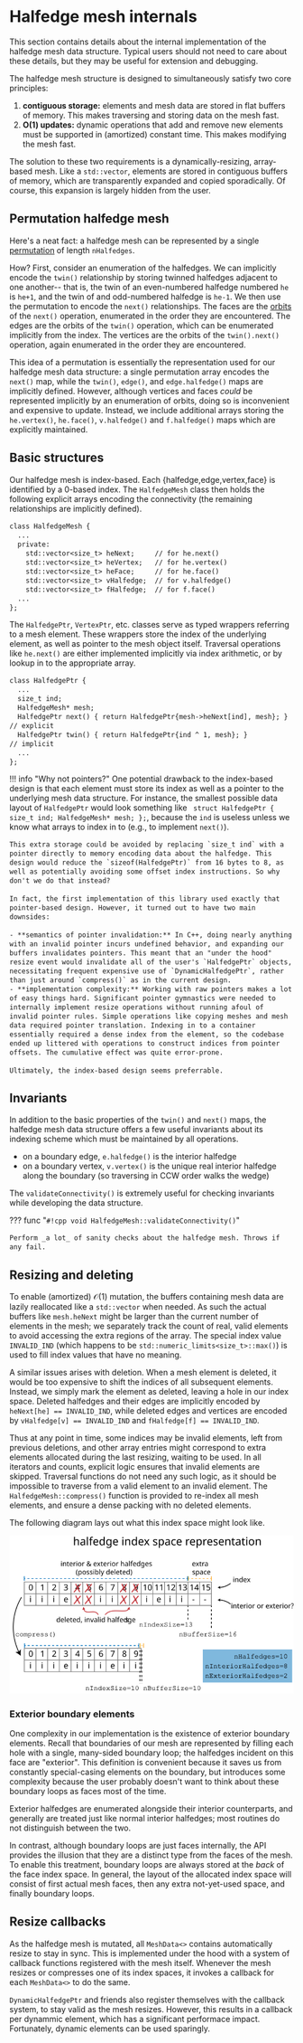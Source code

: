# Halfedge mesh internals

This section contains details about the internal implementation of the halfedge mesh data structure. Typical users should not need to care about these details, but they may be useful for extension and debugging.

The halfedge mesh structure is designed to simultaneously satisfy two core principles:

1. **contiguous storage:** elements and mesh data are stored in flat buffers of memory. This makes traversing and storing data on the mesh fast.
2. **O(1) updates:** dynamic operations that add and remove new elements must be supported in (amortized) constant time. This makes modifying the mesh fast.

The solution to these two requirements is a dynamically-resizing, array-based mesh. Like a `std::vector`, elements are stored in contiguous buffers of memory, which are transparently expanded and copied sporadically. Of course, this expansion is largely hidden from the user.

## Permutation halfedge mesh

Here's a neat fact: a halfedge mesh can be represented by a single [permutation](https://en.wikipedia.org/wiki/Permutation) of length `nHalfedges`. 

How? First, consider an enumeration of the halfedges. We can implicitly encode the `twin()` relationship by storing twinned halfedges adjacent to one another-- that is, the twin of an even-numbered halfedge numbered `he` is `he+1`, and the twin of and odd-numbered halfedge is `he-1`. We then use the permutation to encode the `next()` relationships. The faces are the [orbits](https://en.wikipedia.org/wiki/Permutation#Cycle_notation) of the `next()` operation, enumerated in the order they are encountered. The edges are the orbits of the `twin()` operation, which can be enumerated implicitly from the index. The vertices are the orbits of the `twin().next()` operation, again enumerated in the order they are encountered.

This idea of a permutation is essentially the representation used for our halfedge mesh data structure: a single permutation array encodes the `next()` map, while the `twin()`, `edge()`, and `edge.halfedge()` maps are implicitly defined. However, although vertices and faces _could_ be represented implicitly by an enumeration of orbits, doing so is inconvenient and expensive to update. Instead, we include additional arrays storing the `he.vertex()`, `he.face()`, `v.halfedge()` and `f.halfedge()` maps which are explicitly maintained.

## Basic structures

Our halfedge mesh is index-based. Each {halfedge,edge,vertex,face} is identified by a 0-based index. The `HalfedgeMesh` class then holds the following explicit arrays encoding the connectivity (the remaining relationships are implicitly defined).

```
class HalfedgeMesh {
  ...
  private:
    std::vector<size_t> heNext;     // for he.next()
    std::vector<size_t> heVertex;   // for he.vertex()
    std::vector<size_t> heFace;     // for he.face()
    std::vector<size_t> vHalfedge;  // for v.halfedge()
    std::vector<size_t> fHalfedge;  // for f.face()
  ...
};
```

The `HalfedgePtr`, `VertexPtr`, etc. classes serve as typed wrappers referring to a mesh element. These wrappers store the index of the underlying element, as well as pointer to the mesh object itself. Traversal operations like `he.next()` are either implemented implicitly via index arithmetic, or by lookup in to the appropriate array.
```
class HalfedgePtr {
  ...
  size_t ind;
  HalfedgeMesh* mesh;
  HalfedgePtr next() { return HalfedgePtr{mesh->heNext[ind], mesh}; }   // explicit
  HalfedgePtr twin() { return HalfedgePtr{ind ^ 1, mesh}; }             // implicit
  ...
};
```

!!! info "Why not pointers?"
    One potential drawback to the index-based design is that each element must store its index as well as a pointer to the underlying mesh data structure. For instance, the smallest possible data layout of `HalfedgePtr` would look something like ` struct HalfedgePtr { size_t ind; HalfedgeMesh* mesh; };`, because the `ind` is useless unless we know what arrays to index in to (e.g., to implement `next()`).

    This extra storage could be avoided by replacing `size_t ind` with a pointer directly to memory encoding data about the halfedge. This design would reduce the `sizeof(HalfedgePtr)` from 16 bytes to 8, as well as potentially avoiding some offset index instructions. So why don't we do that instead?

    In fact, the first implementation of this library used exactly that pointer-based design. However, it turned out to have two main downsides:

    - **semantics of pointer invalidation:** In C++, doing nearly anything with an invalid pointer incurs undefined behavior, and expanding our buffers invalidates pointers. This meant that an "under the hood" resize event would invalidate all of the user's `HalfedgePtr` objects, necessitating frequent expensive use of `DynamicHalfedgePtr`, rather than just around `compress()` as in the current design.  
    - **implementation complexity:** Working with raw pointers makes a lot of easy things hard. Significant pointer gymnastics were needed to internally implement resize operations without running afoul of invalid pointer rules. Simple operations like copying meshes and mesh data required pointer translation. Indexing in to a container essentially required a dense index from the element, so the codebase ended up littered with operations to construct indices from pointer offsets. The cumulative effect was quite error-prone.

    Ultimately, the index-based design seems preferrable.

## Invariants

In addition to the basic properties of the `twin()` and `next()` maps, the halfedge mesh data structure offers a few useful invariants about its indexing scheme which must be maintained by all operations.

  - on a boundary edge, `e.halfedge()` is the interior halfedge
  - on a boundary vertex, `v.vertex()` is the unique real interior halfedge along the boundary (so traversing in CCW order walks the wedge)


The `validateConnectivity()` is extremely useful for checking invariants while developing the data structure.

??? func "`#!cpp void HalfedgeMesh::validateConnectivity()`"

    Perform _a lot_ of sanity checks about the halfedge mesh. Throws if any fail.

## Resizing and deleting

To enable (amortized) $\mathcal{O}(1)$ mutation, the buffers containing mesh data are lazily reallocated like a `std::vector` when needed. As such the actual buffers like `mesh.heNext` might be larger than the current number of elements in the mesh; we separately track the count of real, valid elements to avoid accessing the extra regions of the array. The special index value `INVALID_IND` (which happens to be `std::numeric_limits<size_t>::max()`) is used to fill index values that have no meaning.

A similar issues arises with deletion. When a mesh element is deleted, it would be too expensive to shift the indices of all subsequent elements. Instead, we simply mark the element as deleted, leaving a hole in our index space. Deleted halfedges and their edges are implicitly encoded by `heNext[he] == INVALID_IND`, while deleted edges and vertices are encoded by `vHalfedge[v] == INVALID_IND` and `fHalfedge[f] == INVALID_IND`.

Thus at any point in time, some indices may be invalid elements, left from previous deletions, and other array entries might correspond to extra elements allocated during the last resizing, waiting to be used. In all iterators and counts, explicit logic ensures that invalid elements are skipped. Traversal functions do not need any such logic, as it should be impossible to traverse from a valid element to an invalid element. The `HalfedgeMesh::compress()` function is provided to re-index all mesh elements, and ensure a dense packing with no deleted elements.

The following diagram lays out what this index space might look like.

![halfedge index diagram](../media/halfedge_index_diagram.svg)

### Exterior boundary elements

One complexity in our implementation is the existence of exterior boundary elements. Recall that boundaries of our mesh are represented by filling each hole with a single, many-sided boundary loop; the halfedges incident on this face are "exterior". This definition is convenient because it saves us from constantly special-casing elements on the boundary, but introduces some complexity because the user probably doesn't want to think about these boundary loops as faces most of the time.

Exterior halfedges are enumerated alongside their interior counterparts, and generally are treated just like normal interior halfedges; most routines do not distinguish between the two.


In contrast, although boundary loops are just faces internally, the API provides the illusion that they are a distinct type from the faces of the mesh. To enable this treatment, boundary loops are always stored at the _back_ of the face index space. In general, the layout of the allocated index space will consist of first actual mesh faces, then any extra not-yet-used space, and finally boundary loops. 

## Resize callbacks

As the halfedge mesh is mutated, all `MeshData<>` contains automatically resize to stay in sync. This is implemented under the hood with a system of callback functions registered with the mesh itself. Whenever the mesh resizes or compresses one of its index spaces, it invokes a callback for each `MeshData<>` to do the same.

`DynamicHalfedgePtr` and friends also register themselves with the callback system, to stay valid as the mesh resizes. However, this results in a callback per dynammic element, which has a significant performace impact. Fortunately, dynamic elements can be used sparingly.
